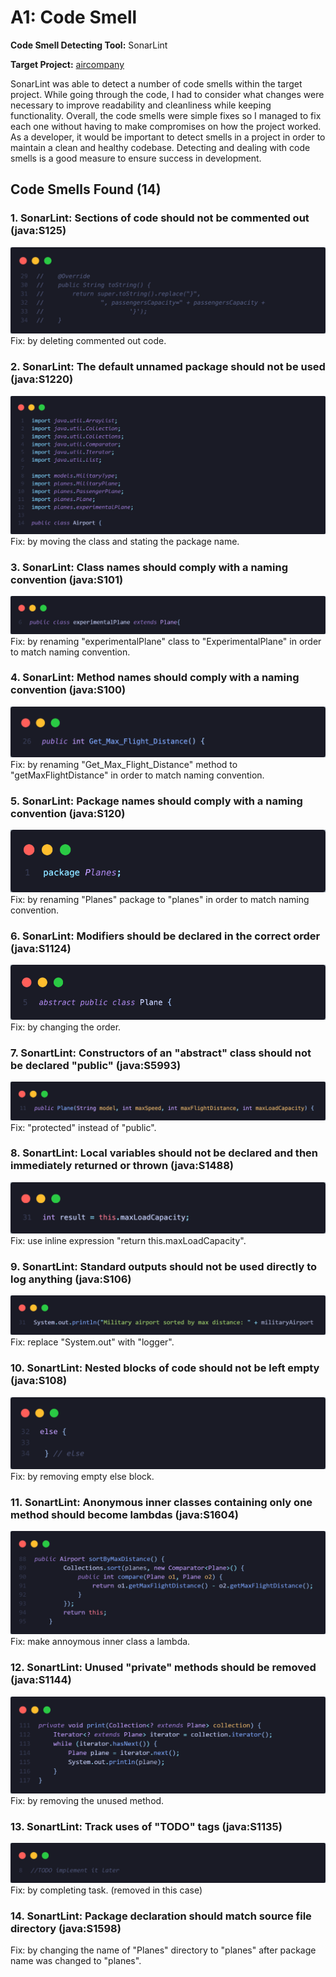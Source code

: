 # A1: Code Smell

**Code Smell Detecting Tool:** SonarLint

**Target Project:** [aircompany](https://github.com/vitalliuss/aircompany/tree/master/Java)

SonarLint was able to detect a number of code smells within the target project. While going through the code, I had to consider what changes were necessary to improve readability and cleanliness while keeping functionality. Overall, the code smells were simple fixes so I managed to fix each one without having to make compromises on how the project worked. As a developer, it would be important to detect smells in a project in order to maintain a clean and healthy codebase. Detecting and dealing with code smells is a good measure to ensure success in development.

## Code Smells Found (14)


### 1. SonarLint: Sections of code should not be commented out (java:S125)
<img src='/ss/commentedoutcode.png' width=''/>
Fix: by deleting commented out code.

### 2. SonarLint: The default unnamed package should not be used (java:S1220)
<img src='/ss/defaultunnamed.png' width=''/>
Fix: by moving the class and stating the package name.

### 3. SonarLint: Class names should comply with a naming convention (java:S101)
<img src='/ss/class.png' width=''/>
Fix: by renaming "experimentalPlane" class to "ExperimentalPlane" in order to match naming convention.

### 4. SonarLint: Method names should comply with a naming convention (java:S100)
<img src='/ss/method.png' width=''/>
Fix: by renaming "Get_Max_Flight_Distance" method to "getMaxFlightDistance" in order to match naming convention.

### 5. SonarLint: Package names should comply with a naming convention (java:S120)
<img src='/ss/package.png' width=''/>
Fix: by renaming "Planes" package to "planes" in order to match naming convention.

### 6. SonarLint: Modifiers should be declared in the correct order (java:S1124)
<img src='/ss/wrongorder.png' width=''/>
Fix: by changing the order.

### 7. SonartLint: Constructors of an "abstract" class should not be declared "public" (java:S5993)
<img src='/ss/constructor.png' width=''/>
Fix: "protected" instead of "public".

### 8. SonartLint: Local variables should not be declared and then immediately returned or thrown (java:S1488)
<img src='/ss/temporaryvariable.png' width=''/>
Fix: use inline expression "return this.maxLoadCapacity".

### 9. SonartLint: Standard outputs should not be used directly to log anything (java:S106)
<img src='/ss/sysout.png' width=''/>
Fix: replace "System.out" with "logger".

### 10. SonartLint: Nested blocks of code should not be left empty (java:S108)
<img src='/ss/empty.png' width=''/>
Fix: by removing empty else block.

### 11. SonartLint: Anonymous inner classes containing only one method should become lambdas (java:S1604)
<img src='/ss/anoninnerclass.png' width=''/>
Fix: make annoymous inner class a lambda.

### 12. SonartLint: Unused "private" methods should be removed (java:S1144)
<img src='/ss/unused.png' width=''/>
Fix: by removing the unused method.

### 13. SonartLint: Track uses of "TODO" tags (java:S1135)
<img src='/ss/todo.png' width=''/>
Fix: by completing task. (removed in this case)

### 14. SonartLint: Package declaration should match source file directory (java:S1598)
Fix: by changing the name of "Planes" directory to "planes" after package name was changed to "planes".
